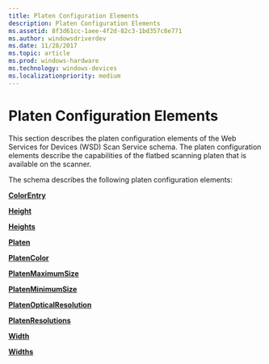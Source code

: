 ```yaml
---
title: Platen Configuration Elements
description: Platen Configuration Elements
ms.assetid: 8f3d61cc-1aee-4f2d-82c3-1bd357c8e771
ms.author: windowsdriverdev
ms.date: 11/28/2017
ms.topic: article
ms.prod: windows-hardware
ms.technology: windows-devices
ms.localizationpriority: medium
---
```


# Platen Configuration Elements


This section describes the platen configuration elements of the Web Services for Devices (WSD) Scan Service schema. The platen configuration elements describe the capabilities of the flatbed scanning platen that is available on the scanner.

The schema describes the following platen configuration elements:

[**ColorEntry**](colorentry.md)

[**Height**](height.md)

[**Heights**](heights.md)

[**Platen**](platen.md)

[**PlatenColor**](platencolor.md)

[**PlatenMaximumSize**](platenmaximumsize.md)

[**PlatenMinimumSize**](platenminimumsize.md)

[**PlatenOpticalResolution**](platenopticalresolution.md)

[**PlatenResolutions**](platenresolutions.md)

[**Width**](width.md)

[**Widths**](widths.md)

 

 





